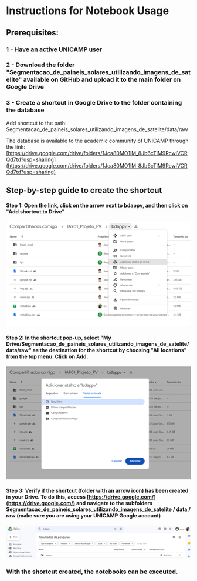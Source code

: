 # Instructions for Notebook Usage

## Prerequisites:

### 1 - Have an active UNICAMP user

### 2 - Download the folder "Segmentacao_de_paineis_solares_utilizando_imagens_de_satelite" available on GitHub and upload it to the main folder on Google Drive

### 3 - Create a shortcut in Google Drive to the folder containing the database

Add shortcut to the path: Segmentacao_de_paineis_solares_utilizando_imagens_de_satelite/data/raw

The database is available to the academic community of UNICAMP through the link: [https://drive.google.com/drive/folders/1Jca80MO1lM_8Jb6cTlM9RcwiVCRQd7td?usp=sharing](https://drive.google.com/drive/folders/1Jca80MO1lM_8Jb6cTlM9RcwiVCRQd7td?usp=sharing)

## Step-by-step guide to create the shortcut

#### Step 1: Open the link, click on the arrow next to bdappv, and then click on "Add shortcut to Drive"
![image assets 1](../assets/step1.png)

#### Step 2: In the shortcut pop-up, select "My Drive/Segmentacao_de_paineis_solares_utilizando_imagens_de_satelite/data/raw" as the destination for the shortcut by choosing "All locations" from the top menu. Click on Add.
![image assets 2](../assets/step2.png) 

#### Step 3: Verify if the shortcut (folder with an arrow icon) has been created in your Drive. To do this, access [https://drive.google.com/](https://drive.google.com/) and navigate to the subfolders Segmentacao_de_paineis_solares_utilizando_imagens_de_satelite / data / raw (make sure you are using your UNICAMP Google account)
![image assets 2](../assets/step3.png)

### With the shortcut created, the notebooks can be executed.
